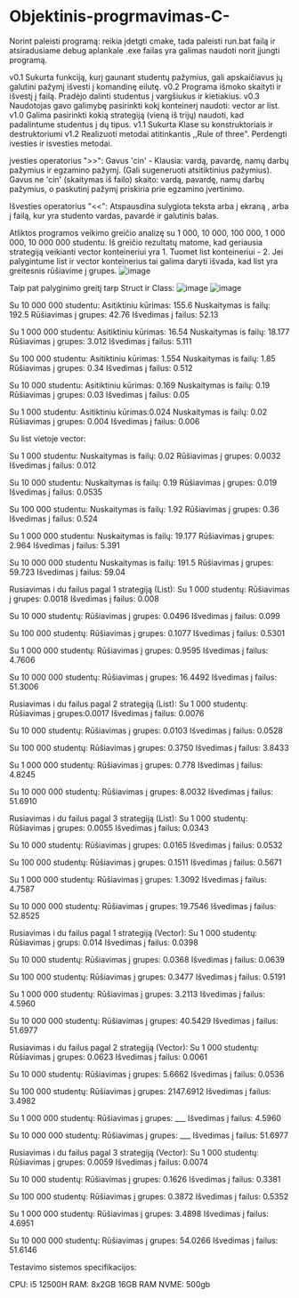 # Objektinis-progrmavimas-C-
Norint paleisti programą: reikia įdetgti cmake, tada paleisti run.bat failą ir atsiradusiame debug aplankale .exe failas yra galimas naudoti norit įjungti programą.

v0.1 Sukurta funkciją, kurį gaunant studentų pažymius, gali apskaičiavus jų galutini pažymį išvesti į komandinę eilutę.
v0.2 Programa išmoko skaityti ir išvestį į failą. Pradėjo dalinti studentus į vargšiukus ir kietiakius.
v0.3 Naudotojas gavo galimybę pasirinkti kokį konteinerį naudoti: vector ar list.
v1.0 Galima pasirinkti kokią strategiją (vieną iš trijų) naudoti, kad padalintume studentus į dų tipus.
v1.1 Sukurta Klase su konstruktoriais ir destruktoriumi
v1.2 Realizuoti metodai atitinkantis ,,Rule of three". Perdengti ivesties ir isvesties metodai.


įvesties operatorius ">>":
Gavus 'cin' - Klausia: vardą, pavardę, namų darbų pažymius ir egzamino pažymį. (Gali sugeneruoti atsitiktinius pažymius).
Gavus ne 'cin' (skaitymas iš failo) skaito: vardą, pavardę, namų darbų pažymius, o paskutinį pažymį priskiria prie egzamino įvertinimo.

Išvesties operatorius "<<":
Atspausdina sulygiota teksta arba į ekraną , arba į failą, kur yra studento vardas, pavardė ir galutinis balas.


Atliktos programos veikimo greičio analizę su 1 000, 10 000, 100 000, 1 000 000, 10 000 000 studentu.
Iš greičio rezultatų matome, kad geriausia strategiją veikianti vector konteineriui yra 1.
Tuomet list konteineriui - 2.
Jei palygintume list ir vector konteinerius tai galima daryti išvada, kad  list yra greitesnis rūšiavime į grupes.
![image](https://github.com/user-attachments/assets/2cea66a4-53ac-4798-a12e-001de0c68034)

Taip pat palyginimo greitį tarp Struct ir Class: 
![image](https://github.com/user-attachments/assets/5080c894-b8bd-4dc7-9c3e-a410b7771c3c)
![image](https://github.com/user-attachments/assets/52b28d6f-3eee-44d1-8deb-9904a72839db)




Su 10 000 000 studentu:
Asitiktiniu kūrimas: 155.6
Nuskaitymas is failų: 192.5
Rūšiavimas į grupes: 42.76
Išvedimas į failus: 52.13

Su 1 000 000 studentu:
Asitiktiniu kūrimas: 16.54
Nuskaitymas is failų: 18.177
Rūšiavimas į grupes: 3.012
Išvedimas į failus: 5.111

Su 100 000 studentu:
Asitiktiniu kūrimas: 1.554
Nuskaitymas is failų: 1.85
Rūšiavimas į grupes: 0.34
Išvedimas į failus: 0.512

Su 10 000 studentu:
Asitiktiniu kūrimas: 0.169
Nuskaitymas is failų: 0.19
Rūšiavimas į grupes: 0.03
Išvedimas į failus: 0.05

Su 1 000 studentu:
Asitiktiniu kūrimas:0.024
Nuskaitymas is failų: 0.02
Rūšiavimas į grupes: 0.004
Išvedimas į failus: 0.006



Su list vietoje vector:

Su 1 000 studentu:
Nuskaitymas is failų: 0.02
Rūšiavimas į grupes: 0.0032
Išvedimas į failus: 0.012

Su 10 000 studentu:
Nuskaitymas is failų: 0.19
Rūšiavimas į grupes: 0.019
Išvedimas į failus: 0.0535

Su 100 000 studentu:
Nuskaitymas is failų: 1.92
Rūšiavimas į grupes: 0.36
Išvedimas į failus: 0.524

Su 1 000 000 studentu:
Nuskaitymas is failų: 19.177
Rūšiavimas į grupes: 2.964
Išvedimas į failus: 5.391

Su 10 000 000 studentu
Nuskaitymas is failų: 191.5
Rūšiavimas į grupes: 59.723
Išvedimas į failus: 59.04



Rusiavimas i du failus pagal 1 strategiją (List):
Su 1 000 studentų:
Rūšiavimas į grupes: 0.0018
Išvedimas į failus: 0.008

Su 10 000 studentų:
Rūšiavimas į grupes: 0.0496
Išvedimas į failus: 0.099

Su 100 000 studentų:
Rūšiavimas į grupes: 0.1077
Išvedimas į failus: 0.5301

Su 1 000 000 studentų:
Rūšiavimas į grupes: 0.9595
Išvedimas į failus: 4.7606

Su 10 000 000 studentų:
Rūšiavimas į grupes: 16.4492
Išvedimas į failus: 51.3006



Rusiavimas i du failus pagal 2 strategiją (List):
Su 1 000 studentų:
Rūšiavimas į grupes:0.0017
Išvedimas į failus: 0.0076

Su 10 000 studentų:
Rūšiavimas į grupes: 0.0103
Išvedimas į failus: 0.0528

Su 100 000 studentų:
Rūšiavimas į grupes:  0.3750
Išvedimas į failus: 3.8433

Su 1 000 000 studentų:
Rūšiavimas į grupes: 0.778
Išvedimas į failus: 4.8245

Su 10 000 000 studentų:
Rūšiavimas į grupes: 8.0032
Išvedimas į failus: 51.6910


Rusiavimas i du failus pagal 3 strategiją (List):
Su 1 000 studentų:
Rūšiavimas į grupes: 0.0055
Išvedimas į failus: 0.0343


Su 10 000 studentų:
Rūšiavimas į grupes: 0.0165
Išvedimas į failus: 0.0532

Su 100 000 studentų:
Rūšiavimas į grupes: 0.1511
Išvedimas į failus: 0.5671

Su 1 000 000 studentų:
Rūšiavimas į grupes: 1.3092
Išvedimas į failus: 4.7587

Su 10 000 000 studentų:
Rūšiavimas į grupes: 19.7546
Išvedimas į failus: 52.8525

Rusiavimas i du failus pagal 1 strategiją (Vector):
Su 1 000 studentų:
Rūšiavimas į grups: 0.014
Išvedimas į failus: 0.0398


Su 10 000 studentų:
Rūšiavimas į grupes: 0.0368
Išvedimas į failus: 0.0639

Su 100 000 studentų:
Rūšiavimas į grupes: 0.3477
Išvedimas į failus: 0.5191

Su 1 000 000 studentų:
Rūšiavimas į grupes: 3.2113
Išvedimas į failus: 4.5960

Su 10 000 000 studentų:
Rūšiavimas į grupes: 40.5429
Išvedimas į failus: 51.6977


Rusiavimas i du failus pagal 2 strategiją (Vector):
Su 1 000 studentų:
Rūšiavimas į grupes: 0.0623
Išvedimas į failus: 0.0061


Su 10 000 studentų:
Rūšiavimas į grupes: 5.6662
Išvedimas į failus: 0.0536

Su 100 000 studentų:
Rūšiavimas į grupes: 2147.6912
Išvedimas į failus: 3.4982

Su 1 000 000 studentų:
Rūšiavimas į grupes: ___
Išvedimas į failus: 4.5960

Su 10 000 000 studentų:
Rūšiavimas į grupes: ___
Išvedimas į failus: 51.6977


Rusiavimas i du failus pagal 3 strategiją (Vector):
Su 1 000 studentų:
Rūšiavimas į grupes: 0.0059
Išvedimas į failus: 0.0074


Su 10 000 studentų:
Rūšiavimas į grupes: 0.1626
Išvedimas į failus: 0.3381

Su 100 000 studentų:
Rūšiavimas į grupes: 0.3872
Išvedimas į failus: 0.5352

Su 1 000 000 studentų:
Rūšiavimas į grupes: 3.4898
Išvedimas į failus: 4.6951

Su 10 000 000 studentų:
Rūšiavimas į grupes: 54.0266
Išvedimas į failus: 51.6146

Testavimo sistemos specifikacijos:

CPU: i5 12500H
RAM: 8x2GB  16GB RAM 
NVME: 500gb
